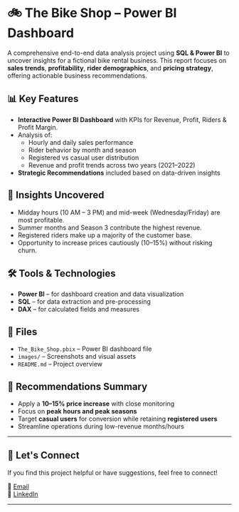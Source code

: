 # 🚲 The Bike Shop – Power BI Dashboard

A comprehensive end-to-end data analysis project using **SQL & Power BI** to uncover insights for a fictional bike rental business. This report focuses on **sales trends**, **profitability**, **rider demographics**, and **pricing strategy**, offering actionable business recommendations.

## 📊 Key Features

- **Interactive Power BI Dashboard** with KPIs for Revenue, Profit, Riders & Profit Margin.
- Analysis of:
  - Hourly and daily sales performance
  - Rider behavior by month and season
  - Registered vs casual user distribution
  - Revenue and profit trends across two years (2021–2022)
- **Strategic Recommendations** included based on data-driven insights

## 🧠 Insights Uncovered

- Midday hours (10 AM – 3 PM) and mid-week (Wednesday/Friday) are most profitable.
- Summer months and Season 3 contribute the highest revenue.
- Registered riders make up a majority of the customer base.
- Opportunity to increase prices cautiously (10–15%) without risking churn.

## 🛠 Tools & Technologies

- **Power BI** – for dashboard creation and data visualization
- **SQL** – for data extraction and pre-processing
- **DAX** – for calculated fields and measures

## 📁 Files

- `The_Bike_Shop.pbix` – Power BI dashboard file
- `images/` – Screenshots and visual assets
- `README.md` – Project overview

## 📎 Recommendations Summary

- Apply a **10–15% price increase** with close monitoring
- Focus on **peak hours and peak seasons**
- Target **casual users** for conversion while retaining **registered users**
- Streamline operations during low-revenue months/hours

---

## 🔗 Let's Connect

If you find this project helpful or have suggestions, feel free to connect!

📧 [Email](mailto:qazifarhaan@email.com)  
🔗 [LinkedIn](https://linkedin.com/in/farhaanqazi)

---
